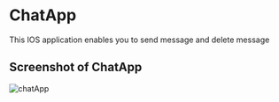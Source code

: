 # ChatApp
This IOS application enables you to send message and delete message

## Screenshot of ChatApp

![chatApp](https://user-images.githubusercontent.com/31274880/85363187-1c0eff00-b4d5-11ea-8cc3-cada285653aa.png)

